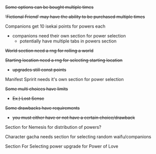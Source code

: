 ~~Some options can be bought multiple times~~

~~'Fictional Friend' may have the ability to be purchased multiple times~~

Companions get 10 isekai points for powers each

- companions need their own section for power selection
  - potentially have multiple tabs in powers section

~~World section need a rng for rolling a world~~

~~Starting location need a rng for selecting starting location~~

- ~~upgrades still const points~~

Manifest Spririt needs it's own section for power selection

~~Some multi choices have limits~~

- ~~Ex.) Lost Sense~~

~~Some drawbacks have requirements~~

- ~~you must either have or not have a certain choice/drawback~~

Section for Nemesis for distribution of powers?

Character gacha needs section for selecting random waifu/companions

Section For Selecting power upgrade for Power of Love
